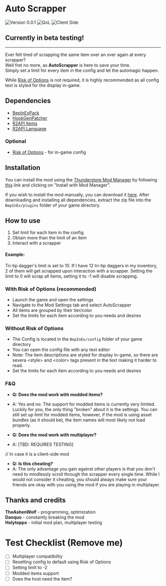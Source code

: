 # Auto Scrapper

![Version 0.0.1](https://img.shields.io/badge/version-0.0.1-blue)
![QoL](https://img.shields.io/badge/Quality%20of%20Life-blue)
![Client Side](https://img.shields.io/badge/Client%20Side-blue)
## Currently in beta testing!

---

Ever felt tired of scrapping the same item over an over again at every scrapper?  
Well fret no more, as **AutoScrapper** is here to save your time.  
Simply set a limit for every item in the config and let the automagic happen.

While [Risk of Options](https://thunderstore.io/package/Rune580/Risk_Of_Options/) is not required, it is highly recommended as all config text is styled for the display in-game.

## Dependencies
- [BepInExPack](https://thunderstore.io/package/bbepis/BepInExPack/)
- [HookGenPatcher](https://thunderstore.io/package/RiskofThunder/HookGenPatcher/)
- [R2API Items](https://thunderstore.io/package/RiskofThunder/R2API_Items/)
- [R2API Language](https://thunderstore.io/package/RiskofThunder/R2API_Language/)

### Optional
- [Risk of Options](https://thunderstore.io/package/Rune580/Risk_Of_Options/) - for in-game config


## Installation
You can install the mod using the [Thunderstore Mod Manager](https://www.overwolf.com/app/thunderstore-thunderstore_mod_manager) by following [this]() link and clicking on "Install with Mod Manager".

If you wish to install the mod manually, you can download it [here](). After downloading and installing all dependencies, extract the zip file into the `BepInEx/plugins` folder of your game directory.

## How to use

1. Set limit for each item in the config
2. Obtain more than the limit of an item
3. Interact with a scrapper

#### Example:
Tri-tip dagger's limit is set to 10. If I have 12 tri-tip daggers in my inventory, 2 of them will get scrapped upon interaction with a scrapper.
Setting the limit to 0 will scrap all items, setting it to -1 will disable scrapping.

### With Risk of Options (recommended)
- Launch the game and open the settings
- Navigate to the Mod Settings tab and select AutoScrapper
- All items are grouped by their tier/color
- Set the limits for each item according to you needs and desires

### Without Risk of Options
- The Config is located in the `BepInEx/config` folder of your game directory
- You can open the config file with any text editor
- Note: The item descriptions are styled for display in-game, so there are severa &lt;style&gt; and &lt;color&gt; tags present in the text making it harder to read.
- Set the limits for each item according to you needs and desires

### F&Q
- **Q: Does the mod work with modded items?**
- A: Yes and no. The support for modded items is currently very limited. Luckily for you, the only thing "broken" about it is the settings. You can still set up limit for modded items, however, if the mod is using asset bundles (as it should be), the item names will most likely not load properly.

- **Q: Does the mod work with multiplayer?**
- A: [TBD: REQUIRES TESTING]

// In case it is a client-side mod
- **Q: Is this cheating?**
- A: The only advantage you gain against other players is that you don't need to mindlessly scroll through the scrapper every single time. While I would not consider it cheating, you should always make sure your friends are okay with you using the mod if you are playing in multiplayer.


## Thanks and credits
**TheAshenWolf** - programming, optimization  
**Danquo** - constantly breaking the mod  
**Holytepps** - initial mod plan, multiplayer testing  



# Test Checklist (Remove me)
- [ ] Multiplayer compatibility
- [ ] Resetting config to default using Risk of Options
- [ ] Setting limit to -2
- [ ] Modded items support
- [ ] Does the host need the item?
